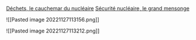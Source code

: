 [Déchets, le cauchemar du nucléaire](https://kolektiva.media/w/a97ab6fa-b749-4fdc-9f57-34a28570d35f)
[Sécurité nucléaire, le grand mensonge](https://video.ploud.fr/w/6eaf2c4a-b49b-40f9-82b6-cf66ccaea2a3)

![[Pasted image 20221127113156.png]]

![[Pasted image 20221127113212.png]]